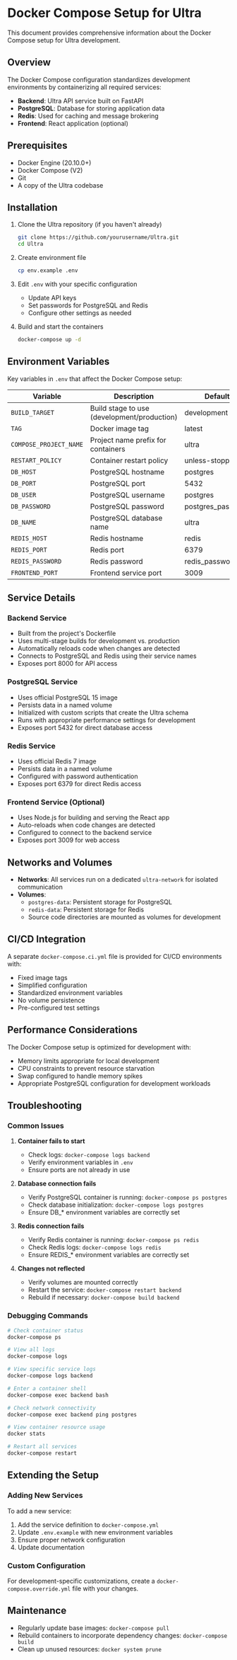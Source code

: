 # Docker Compose Setup for Ultra

This document provides comprehensive information about the Docker Compose setup for Ultra development.

## Overview

The Docker Compose configuration standardizes development environments by containerizing all required services:

- **Backend**: Ultra API service built on FastAPI
- **PostgreSQL**: Database for storing application data
- **Redis**: Used for caching and message brokering
- **Frontend**: React application (optional)

## Prerequisites

- Docker Engine (20.10.0+)
- Docker Compose (V2)
- Git
- A copy of the Ultra codebase

## Installation

1. Clone the Ultra repository (if you haven't already)
   ```bash
   git clone https://github.com/yourusername/Ultra.git
   cd Ultra
   ```

2. Create environment file
   ```bash
   cp env.example .env
   ```

3. Edit `.env` with your specific configuration
   - Update API keys
   - Set passwords for PostgreSQL and Redis
   - Configure other settings as needed

4. Build and start the containers
   ```bash
   docker-compose up -d
   ```

## Environment Variables

Key variables in `.env` that affect the Docker Compose setup:

| Variable | Description | Default |
|----------|-------------|---------|
| `BUILD_TARGET` | Build stage to use (development/production) | development |
| `TAG` | Docker image tag | latest |
| `COMPOSE_PROJECT_NAME` | Project name prefix for containers | ultra |
| `RESTART_POLICY` | Container restart policy | unless-stopped |
| `DB_HOST` | PostgreSQL hostname | postgres |
| `DB_PORT` | PostgreSQL port | 5432 |
| `DB_USER` | PostgreSQL username | postgres |
| `DB_PASSWORD` | PostgreSQL password | postgres_password |
| `DB_NAME` | PostgreSQL database name | ultra |
| `REDIS_HOST` | Redis hostname | redis |
| `REDIS_PORT` | Redis port | 6379 |
| `REDIS_PASSWORD` | Redis password | redis_password |
| `FRONTEND_PORT` | Frontend service port | 3009 |

## Service Details

### Backend Service

- Built from the project's Dockerfile
- Uses multi-stage builds for development vs. production
- Automatically reloads code when changes are detected
- Connects to PostgreSQL and Redis using their service names
- Exposes port 8000 for API access

### PostgreSQL Service

- Uses official PostgreSQL 15 image
- Persists data in a named volume
- Initialized with custom scripts that create the Ultra schema
- Runs with appropriate performance settings for development
- Exposes port 5432 for direct database access

### Redis Service

- Uses official Redis 7 image
- Persists data in a named volume
- Configured with password authentication
- Exposes port 6379 for direct Redis access

### Frontend Service (Optional)

- Uses Node.js for building and serving the React app
- Auto-reloads when code changes are detected
- Configured to connect to the backend service
- Exposes port 3009 for web access

## Networks and Volumes

- **Networks**: All services run on a dedicated `ultra-network` for isolated communication
- **Volumes**:
  - `postgres-data`: Persistent storage for PostgreSQL
  - `redis-data`: Persistent storage for Redis
  - Source code directories are mounted as volumes for development

## CI/CD Integration

A separate `docker-compose.ci.yml` file is provided for CI/CD environments with:

- Fixed image tags
- Simplified configuration
- Standardized environment variables
- No volume persistence
- Pre-configured test settings

## Performance Considerations

The Docker Compose setup is optimized for development with:

- Memory limits appropriate for local development
- CPU constraints to prevent resource starvation
- Swap configured to handle memory spikes
- Appropriate PostgreSQL configuration for development workloads

## Troubleshooting

### Common Issues

1. **Container fails to start**
   - Check logs: `docker-compose logs backend`
   - Verify environment variables in `.env`
   - Ensure ports are not already in use

2. **Database connection fails**
   - Verify PostgreSQL container is running: `docker-compose ps postgres`
   - Check database initialization: `docker-compose logs postgres`
   - Ensure DB_* environment variables are correctly set

3. **Redis connection fails**
   - Verify Redis container is running: `docker-compose ps redis`
   - Check Redis logs: `docker-compose logs redis`
   - Ensure REDIS_* environment variables are correctly set

4. **Changes not reflected**
   - Verify volumes are mounted correctly
   - Restart the service: `docker-compose restart backend`
   - Rebuild if necessary: `docker-compose build backend`

### Debugging Commands

```bash
# Check container status
docker-compose ps

# View all logs
docker-compose logs

# View specific service logs
docker-compose logs backend

# Enter a container shell
docker-compose exec backend bash

# Check network connectivity
docker-compose exec backend ping postgres

# View container resource usage
docker stats

# Restart all services
docker-compose restart
```

## Extending the Setup

### Adding New Services

To add a new service:

1. Add the service definition to `docker-compose.yml`
2. Update `.env.example` with new environment variables
3. Ensure proper network configuration
4. Update documentation

### Custom Configuration

For development-specific customizations, create a `docker-compose.override.yml` file with your changes.

## Maintenance

- Regularly update base images: `docker-compose pull`
- Rebuild containers to incorporate dependency changes: `docker-compose build`
- Clean up unused resources: `docker system prune`